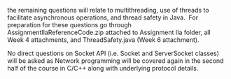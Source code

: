 the remaining questions will relate to multithreading, use of threads to facilitate asynchronous operations, and thread safety in Java.  For preparation for these questions go through AssignmentIIaReferenceCode.zip attached to Assignment IIa folder, all Week 4 attachments, and ThreadSafety.java (Week 6 attachment).


No direct questions on Socket API (i.e. Socket and ServerSocket classes) will be asked as Network programming will be covered again in the second half of the course in C/C++ along with underlying protocol details.